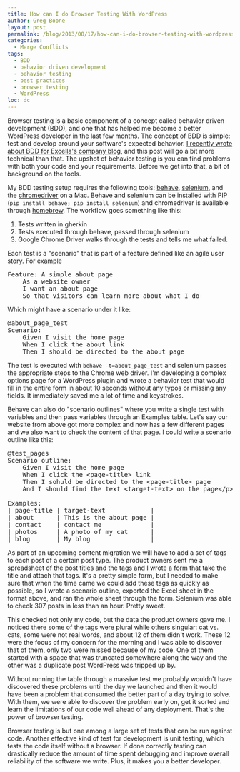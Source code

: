 ```yaml
---
title: How can I do Browser Testing With WordPress
author: Greg Boone
layout: post
permalink: /blog/2013/08/17/how-can-i-do-browser-testing-with-wordpress
categories:
  - Merge Conflicts
tags:
  - BDD
  - behavior driven development
  - behavior testing
  - best practices
  - browser testing
  - WordPress
loc: dc
---
```

Browser testing is a basic component of a concept called behavior driven development (BDD), and one that has helped me become a better WordPress developer in the last few months. The concept of BDD is simple: test and develop around your software's expected behavior. [I recently wrote about BDD for Excella's company blog][1], and this post will go a bit more technical than that. The upshot of behavior testing is you can find problems with both your code and your requirements. Before we get into that, a bit of background on the tools.

<!--more-->

My BDD testing setup requires the following tools: [behave][2], [selenium][3], and the [chromedriver][4] on a Mac. Behave and selenium can be installed with PIP (`pip install behave; pip install selenium`) and chromedriver is available through [homebrew][5]. The workflow goes something like this:

1.  Tests written in gherkin
2.  Tests executed through behave, passed through selenium
3.  Google Chrome Driver walks through the tests and tells me what failed.

Each test is a "scenario" that is part of a feature defined like an agile user story. For example

<pre class="lang:gherkin decode:true " >Feature: A simple about page
    As a website owner
    I want an about page
    So that visitors can learn more about what I do</pre>

Which might have a scenario under it like:

<pre class="decode:true " >@about_page_test
Scenario:
    Given I visit the home page
    When I click the about link
    Then I should be directed to the about page</pre>

The test is executed with `behave -t=about_page_test` and selenium passes the appropriate steps to the Chrome web driver. I'm developing a complex options page for a WordPress plugin and wrote a behavior test that would fill in the entire form in about 10 seconds without any typos or missing any fields. It immediately saved me a lot of time and keystrokes.

Behave can also do "scenario outlines" where you write a single test with variables and then pass variables through an Examples table. Let's say our website from above got more complex and now has a few different pages and we also want to check the content of that page. I could write a scenario outline like this:

<pre class="decode:true " >@test_pages
Scenario outline:
    Given I visit the home page
    When I click the &lt;page-title> link
    Then I sohuld be directed to the &lt;page-title> page
    And I should find the text &lt;target-text> on the page&lt;/p>

Examples:
| page-title | target-text            |
| about      | This is the about page |
| contact    | contact me             |
| photos     | A photo of my cat      |
| blog       | My blog                |
</pre>

As part of an upcoming content migration we will have to add a set of tags to each post of a certain post type. The product owners sent me a spreadsheet of the post titles and the tags and I wrote a form that take the title and attach that tags. It's a pretty simple form, but I needed to make sure that when the time came we could add these tags as quickly as possible, so I wrote a scenario outline, exported the Excel sheet in the format above, and ran the whole sheet through the form. Selenium was able to check 307 posts in less than an hour. Pretty sweet.

This checked not only my code, but the data the product owners gave me. I noticed there some of the tags were plural while others singular: cat vs. cats, some were not real words, and about 12 of them didn't work. These 12 were the focus of my concern for the morning and I was able to discover that of them, only two were missed because of my code. One of them started with a space that was truncated somewhere along the way and the other was a duplicate post WordPress was tripped up by.

Without running the table through a massive test we probably wouldn't have discovered these problems until the day we launched and then it would have been a problem that consumed the better part of a day trying to solve. With them, we were able to discover the problem early on, get it sorted and learn the limitations of our code well ahead of any deployment. That's the power of browser testing.

Browser testing is but one among a large set of tests that can be run against code. Another effective kind of test for development is unit testing, which tests the code itself without a browser. If done correctly testing can drastically reduce the amount of time spent debugging and improve overall reliability of the software we write. Plus, it makes you a better developer.

 [1]: http://blog.excella.com/how-can-wordpress-developers-do-behavior-driven-development-bdd/
 [2]: http://pythonhosted.org/behave/
 [3]: http://docs.seleniumhq.org/
 [4]: https://code.google.com/p/chromedriver/
 [5]: https://github.com/mxcl/homebrew/
